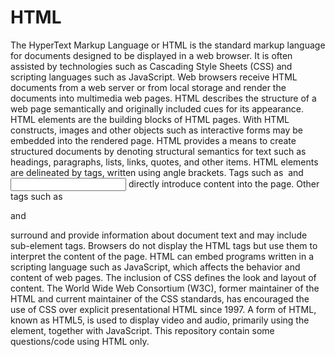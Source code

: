# HTML 
The HyperText Markup Language or HTML is the standard markup language for documents designed to be displayed in a web browser.
It is often assisted by technologies such as Cascading Style Sheets (CSS) and scripting languages such as JavaScript.
Web browsers receive HTML documents from a web server or from local storage and render the documents into multimedia web pages. 
HTML describes the structure of a web page semantically and originally included cues for its appearance.
HTML elements are the building blocks of HTML pages. With HTML constructs, images and other objects such as interactive forms may be embedded into the rendered page.
HTML provides a means to create structured documents by denoting structural semantics for text such as headings, paragraphs, lists, links, quotes, and other items.
HTML elements are delineated by tags, written using angle brackets. 
Tags such as <img /> and <input /> directly introduce content into the page. Other tags such as <p> and </p> surround and provide information about document text and may include sub-element tags.
Browsers do not display the HTML tags but use them to interpret the content of the page.
HTML can embed programs written in a scripting language such as JavaScript, which affects the behavior and content of web pages.
The inclusion of CSS defines the look and layout of content. The World Wide Web Consortium (W3C), former maintainer of the HTML and current maintainer of the CSS standards, has encouraged the use of CSS over explicit presentational HTML since 1997.
A form of HTML, known as HTML5, is used to display video and audio, primarily using the <canvas> element, together with JavaScript. 
This repository contain some questions/code using HTML only.
